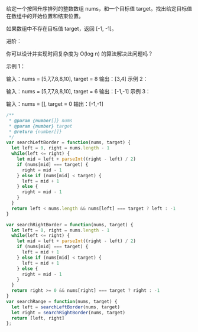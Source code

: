 给定一个按照升序排列的整数数组 nums，和一个目标值 target。找出给定目标值在数组中的开始位置和结束位置。
  
如果数组中不存在目标值 target，返回 [-1, -1]。

进阶：

你可以设计并实现时间复杂度为 O(log n) 的算法解决此问题吗？
 

示例 1：

输入：nums = [5,7,7,8,8,10], target = 8
输出：[3,4]
示例 2：

输入：nums = [5,7,7,8,8,10], target = 6
输出：[-1,-1]
示例 3：

输入：nums = [], target = 0
输出：[-1,-1]


```js
/**
 * @param {number[]} nums
 * @param {number} target
 * @return {number[]}
 */
var searchLeftBorder = function(nums, target) {
  let left = 0, right = nums.length - 1
  while(left <= right) {
    let mid = left + parseInt((right - left) / 2)
    if (nums[mid] === target) {
      right = mid - 1
    } else if (nums[mid] < target) {
      left = mid + 1
    } else {
      right = mid - 1
    }
  }
  return left < nums.length && nums[left] === target ? left : -1
}

var searchRightBorder = function(nums, target) {
  let left = 0, right = nums.length - 1
  while(left <= right) {
    let mid = left + parseInt((right - left) / 2)
    if (nums[mid] === target) {
      left = mid + 1
    } else if (nums[mid] < target) {
      left = mid + 1
    } else {
      right = mid - 1
    }
  }
  return right >= 0 && nums[right] === target ? right : -1
}
var searchRange = function(nums, target) {
  let left = searchLeftBorder(nums, target)
  let right = searchRightBorder(nums, target)
  return [left, right]
};
```